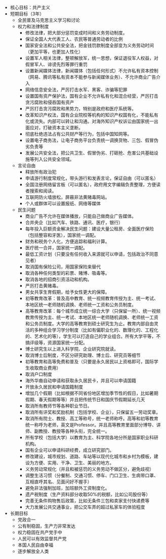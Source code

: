 * 核心目标：共产主义
* 短期目标（3年）
    * 全民普及马克思主义学习和讨论
    * 权力和法律制度
        * 修改法律，把大部分惩罚变成时间和义务劳动制度。
        * 保证全国人大代表工人、农民等普通劳动者的比例
        * 国家安全法和公共安全法，把金钱罚款制度全部变为义务劳动时间（更加平等，也更加人性化）
        * 设置军人相关法律，整顿解放军，统一思想，保证退役军人权益，对假冒军人、诽谤先烈等罪行重罚
        * 设置新闻媒体法律，新闻媒体（包括任何形式）不允许私有资本控制（网易、腾讯等私有资本不能参与新闻媒体业务）、不允许商业广告介入
        * 网络信息安全法，严厉打击水军、黑客、诈骗等犯罪
        * 设置国有资产保护法，国有企业不允许私有化和混合经营，严厉打击贪污腐败和侵吞国有资产
        * 严厉打击贪污腐败和黑势力，特别是政府和医疗系统等。
        * 改革知识产权法，国有企业院校等机构的知识产权国有化，不能私有化或流失。内部可以转让和沟通。对海外知识产权诉讼由国家统一出面应对，打破资本主义垄断。
        * 彻底杜绝违法占有公共财产等行为，包括中国知网等。
        * 设置电子商务法，让电子商务平台负责统一调换货物、三包、假冒伪劣负责等
        * 发展公共安全法，把公共卫生、假冒伪劣、打砸抢、危害公共基础设施等列入公共安全领域。
    * 言论自由
        * 释放所有政治犯
        * 申请游行制度常规化，带头游行和发表言论，保证自由（可以匿名）
        * 全国注册网络留言板（可以匿名），政府用文字编辑负责整理，方便读者搜索和阅读。
        * 互联网防火墙放松，屏蔽非法黄赌毒网站。
        * 个人或群体可以设置报纸、网络等媒体
    * 民生问题
        * 商业广告不允许在媒体播放，只能自己做商业广告媒体。
        * 合并央企（比如汽车、铁路、通讯、医疗，银行）
        * 每年投入巨额资金解决民生问题：建设大量公租房、全面医疗保险（包括整容和牙医），国家统一调配。
        * 财务和税务个人化，方便追踪和福利计算。
        * 医疗统一合并，国家统一调配。
        * 最低工资计划（只要没有任何收入来源就可以申请，包括政治不同意见者）
        * 取消国有保险公司，用国家保险来替代
        * 取消各种任何类型的彩票、赌博、吸毒等。
        * 取消各地的招商引资活动和机构。
        * 严厉打击黄赌毒。
        * 男女共享生育假期，给予女性更大的保障。
        * 初等教育改革：普及高中教育、统一视频教育传授为主、统一考试、本地区统一老师随机调换、老师统一工资和公务员制度。
        * 高等教育改革：每个城市成立统一综合大学（只保留一所）、统一视频教育传授为主、统一考试、本地区统一老师随机调换、老师统一工资和公务员制度。大学的高等教育到硕士研究生为止。教育内部自由灵活的多种组合学习学分制度（比如有偏职业化的、数理化的、工程化的、艺术化的等），学生可以打造自己的学业组合。所有大学平等，不搞评级等，资源国家统一分配。
        * 博士研究生以上进入科学院、企业研究院就读。
        * 取消博士后制度，不区分研究助理、博士后、研究员等细节
        * 初等教育和高等免费和普及（只要是永久居民以上资格即可，国际学生收取商业费用）
        * 取消户口制度
        * 海外华裔自动申请和获取永久居民卡，并且可以申请国籍
        * 开放永久居民和申请国籍制度
        * 增加几个假期（比如根据不同省份地区增加季节性的假日，比如暑期假期、春天假期等等）并且把传统节日和国庆节假期延长几天
        * 取消所有教师节等各种职业节日。
        * 取消所有评奖和奖励机制（包括学校、企业），只保留五一劳动奖章。
        * 取消所有院士、教授、高工等称号，统一老师称呼。高等和初等教育统一称呼为老师，英文是Professor。并且高等教育里面部分博导、讲师、副教授、教授等各种头衔，完全统一。
        * 所有学校（包括大学）以教育为主、科学院各地分所是国家职业科研机构。
        * 国有企业可以申请科研经费，成立研究部门。
        * 修改建设，城市规划、道路、车站等以现代化城市和乡村为模板，建设为方便、实用、干净、卫生、美丽的地方。
        * 义务劳动常规化（并且和被惩罚的义务劳动不做区分，避免歧视）
        * 调整生活习惯（分餐制、交通习惯、停车、门口卫生、生病带口罩、互相直呼其名、见面问好不握手）
        * 避免非法强制加班，加班额外工资制度化。
        * 遗产税制度（生产资料部分收取50%的税额，比如公司股份等）
        * 完善无条件购物售后政策，比如无条件三包和卖家支付快递费等
        * 大力发展公共交通事业，把公交车弄的超过私家车的体验程度
* 长期目标
    * 党政合一
    * 公有制稳固，生产力非常发达
    * 权力稳固在共产党手中
    * 人民可以有效监督共产党
    * 本国人民自由幸福
    * 逐步解放全人类
